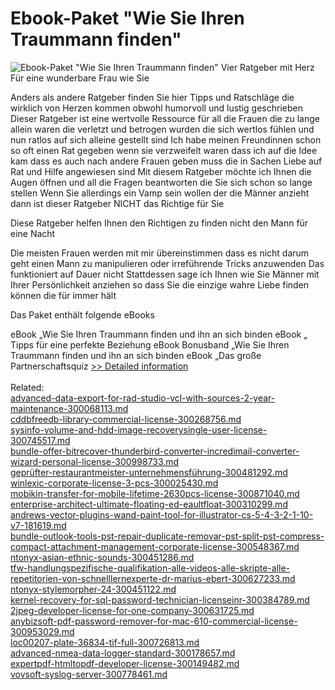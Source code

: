 # Ebook-Paket "Wie Sie Ihren Traummann finden"
![Ebook-Paket "Wie Sie Ihren Traummann finden"](https://mycommerce.akamaized.net/api/pimages/P300577906/BIG/300577906.PNG)
Vier Ratgeber mit Herz Für eine wunderbare Frau wie Sie


Anders als andere Ratgeber finden Sie hier Tipps und Ratschläge die wirklich von Herzen kommen obwohl humorvoll und lustig geschrieben Dieser Ratgeber ist eine wertvolle Ressource für all die Frauen die zu lange allein waren die verletzt und betrogen wurden die sich wertlos fühlen und nun ratlos auf sich alleine gestellt sind Ich habe meinen Freundinnen schon so oft einen Rat gegeben wenn sie verzweifelt waren dass ich auf die Idee kam dass es auch nach andere Frauen geben muss die in Sachen Liebe auf Rat und Hilfe angewiesen sind Mit diesem Ratgeber möchte ich Ihnen die Augen öffnen und all die Fragen beantworten die Sie sich schon so lange stellen Wenn Sie allerdings ein Vamp sein wollen der die Männer anzieht dann ist dieser Ratgeber NICHT das Richtige für Sie

Diese Ratgeber helfen Ihnen den Richtigen zu finden nicht den Mann für eine Nacht

Die meisten Frauen werden mit mir übereinstimmen dass es nicht darum geht einen Mann zu manipulieren oder irreführende Tricks anzuwenden Das funktioniert auf Dauer nicht Stattdessen sage ich Ihnen wie Sie Männer mit Ihrer Persönlichkeit anziehen so dass Sie die einzige wahre Liebe finden können die für immer hält

Das Paket enthält folgende eBooks

eBook „Wie Sie Ihren Traummann finden und ihn an sich binden
eBook „ Tipps für eine perfekte Beziehung
eBook Bonusband „Wie Sie Ihren Traummann finden und ihn an sich binden
eBook „Das große Partnerschaftsquiz
[>> Detailed information](https://secure.shareit.com/shareit/product.html?productid=300577906&affiliateid=200057808)<br/><br/>Related:
<br />[advanced-data-export-for-rad-studio-vcl-with-sources-2-year-maintenance-300068113.md](https://github.com/downloadplanet/downloadplanet/blob/main/advanced-data-export-for-rad-studio-vcl-with-sources-2-year-maintenance-300068113.md)<br />[cddbfreedb-library-commercial-license-300268756.md](https://github.com/downloadplanet/downloadplanet/blob/main/cddbfreedb-library-commercial-license-300268756.md)<br />[sysinfo-volume-and-hdd-image-recoverysingle-user-license-300745517.md](https://github.com/downloadplanet/downloadplanet/blob/main/sysinfo-volume-and-hdd-image-recoverysingle-user-license-300745517.md)<br />[bundle-offer-bitrecover-thunderbird-converter-incredimail-converter-wizard-personal-license-300998733.md](https://github.com/downloadplanet/downloadplanet/blob/main/bundle-offer-bitrecover-thunderbird-converter-incredimail-converter-wizard-personal-license-300998733.md)<br />[geprüfter-restaurantmeister-unternehmensführung-300481292.md](https://github.com/downloadplanet/downloadplanet/blob/main/geprüfter-restaurantmeister-unternehmensführung-300481292.md)<br />[winlexic-corporate-license-3-pcs-300025430.md](https://github.com/downloadplanet/downloadplanet/blob/main/winlexic-corporate-license-3-pcs-300025430.md)<br />[mobikin-transfer-for-mobile-lifetime-2630pcs-license-300871040.md](https://github.com/downloadplanet/downloadplanet/blob/main/mobikin-transfer-for-mobile-lifetime-2630pcs-license-300871040.md)<br />[enterprise-architect-ultimate-floating-ed-eaultfloat-300310299.md](https://github.com/downloadplanet/downloadplanet/blob/main/enterprise-architect-ultimate-floating-ed-eaultfloat-300310299.md)<br />[andrews-vector-plugins-wand-paint-tool-for-illustrator-cs-5-4-3-2-1-10-v7-181619.md](https://github.com/downloadplanet/downloadplanet/blob/main/andrews-vector-plugins-wand-paint-tool-for-illustrator-cs-5-4-3-2-1-10-v7-181619.md)<br />[bundle-outlook-tools-pst-repair-duplicate-removar-pst-split-pst-compress-compact-attachment-management-corporate-license-300548367.md](https://github.com/downloadplanet/downloadplanet/blob/main/bundle-outlook-tools-pst-repair-duplicate-removar-pst-split-pst-compress-compact-attachment-management-corporate-license-300548367.md)<br />[ntonyx-asian-ethnic-sounds-300451286.md](https://github.com/downloadplanet/downloadplanet/blob/main/ntonyx-asian-ethnic-sounds-300451286.md)<br />[tfw-handlungspezifische-qualifikation-alle-videos-alle-skripte-alle-repetitorien-von-schnelllernexperte-dr-marius-ebert-300627233.md](https://github.com/downloadplanet/downloadplanet/blob/main/tfw-handlungspezifische-qualifikation-alle-videos-alle-skripte-alle-repetitorien-von-schnelllernexperte-dr-marius-ebert-300627233.md)<br />[ntonyx-stylemorpher-24-300451122.md](https://github.com/downloadplanet/downloadplanet/blob/main/ntonyx-stylemorpher-24-300451122.md)<br />[kernel-recovery-for-sql-password-technician-licenseinr-300384789.md](https://github.com/downloadplanet/downloadplanet/blob/main/kernel-recovery-for-sql-password-technician-licenseinr-300384789.md)<br />[2jpeg-developer-license-for-one-company-300631725.md](https://github.com/downloadplanet/downloadplanet/blob/main/2jpeg-developer-license-for-one-company-300631725.md)<br />[anybizsoft-pdf-password-remover-for-mac-610-commercial-license-300953029.md](https://github.com/downloadplanet/downloadplanet/blob/main/anybizsoft-pdf-password-remover-for-mac-610-commercial-license-300953029.md)<br />[loc00207-plate-36834-tif-full-300726813.md](https://github.com/downloadplanet/downloadplanet/blob/main/loc00207-plate-36834-tif-full-300726813.md)<br />[advanced-nmea-data-logger-standard-300178657.md](https://github.com/downloadplanet/downloadplanet/blob/main/advanced-nmea-data-logger-standard-300178657.md)<br />[expertpdf-htmltopdf-developer-license-300149482.md](https://github.com/downloadplanet/downloadplanet/blob/main/expertpdf-htmltopdf-developer-license-300149482.md)<br />[vovsoft-syslog-server-300778461.md](https://github.com/downloadplanet/downloadplanet/blob/main/vovsoft-syslog-server-300778461.md)